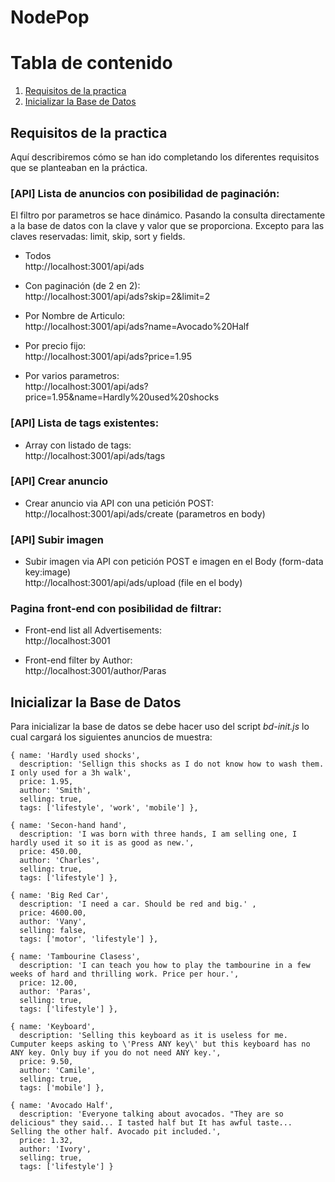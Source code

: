 # NodePop

# Tabla de contenido
1. [Requisitos de la practica](#req)
2. [Inicializar la Base de Datos](#doc)

   
## Requisitos de la practica <a name="req"></a> 
  
  Aquí describiremos cómo se han ido completando los diferentes requisitos que se planteaban en la práctica.  
  
### [API] Lista de anuncios con posibilidad de paginación:  

El filtro por parametros se hace dinámico. Pasando la consulta directamente a la base de datos con la clave y valor que se proporciona. Excepto para las claves reservadas: limit, skip, sort y fields.

- Todos  
http://localhost:3001/api/ads  

- Con paginación (de 2 en 2):  
http://localhost:3001/api/ads?skip=2&limit=2
  
- Por Nombre de Articulo:  
http://localhost:3001/api/ads?name=Avocado%20Half  
  
- Por precio fijo:  
http://localhost:3001/api/ads?price=1.95  
  
- Por varios parametros:  
http://localhost:3001/api/ads?price=1.95&name=Hardly%20used%20shocks  

### [API] Lista de tags existentes:  
  
- Array con listado de tags:  
http://localhost:3001/api/ads/tags
  
### [API] Crear anuncio  
   
- Crear anuncio via API con una petición POST:  
http://localhost:3001/api/ads/create (parametros en body)  
  
### [API] Subir imagen  
- Subir imagen via API con petición POST e imagen en el Body (form-data key:image)  
http://localhost:3001/api/ads/upload (file en el body)  
  
### Pagina front-end con posibilidad de filtrar:

- Front-end list all Advertisements:  
http://localhost:3001  
  
- Front-end filter by Author:  
http://localhost:3001/author/Paras 

## Inicializar la Base de Datos <a name="doc"></a>  
  
  Para inicializar la base de datos se debe hacer uso del script *bd-init.js* lo cual cargará los siguientes anuncios de muestra:  
  
    { name: 'Hardly used shocks',  
      description: 'Sellign this shocks as I do not know how to wash them. I only used for a 3h walk',  
      price: 1.95,  
      author: 'Smith',  
      selling: true,  
      tags: ['lifestyle', 'work', 'mobile'] },  
        
    { name: 'Secon-hand hand',  
      description: 'I was born with three hands, I am selling one, I hardly used it so it is as good as new.',   
      price: 450.00,   
      author: 'Charles',   
      selling: true,  
      tags: ['lifestyle'] },  
        
    { name: 'Big Red Car',  
      description: 'I need a car. Should be red and big.' ,  
      price: 4600.00,  
      author: 'Vany',  
      selling: false,  
      tags: ['motor', 'lifestyle'] },  
        
    { name: 'Tambourine Clasess',  
      description: 'I can teach you how to play the tambourine in a few weeks of hard and thrilling work. Price per hour.',  
      price: 12.00,  
      author: 'Paras',  
      selling: true,  
      tags: ['lifestyle'] },  
        
    { name: 'Keyboard',  
      description: 'Selling this keyboard as it is useless for me. Cumputer keeps asking to \'Press ANY key\' but this keyboard has no ANY key. Only buy if you do not need ANY key.',  
      price: 9.50,  
      author: 'Camile',  
      selling: true,  
      tags: ['mobile'] },  
        
    { name: 'Avocado Half',  
      description: 'Everyone talking about avocados. "They are so delicious" they said... I tasted half but It has awful taste... Selling the other half. Avocado pit included.',   
      price: 1.32,  
      author: 'Ivory',  
      selling: true,  
      tags: ['lifestyle'] }  

